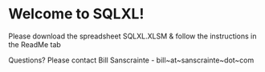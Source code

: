 # Welcome to SQLXL!
 
Please download the spreadsheet SQLXL.XLSM & follow the instructions in the ReadMe tab

Questions? Please contact Bill Sanscrainte - bill~at~sanscrainte~dot~com

